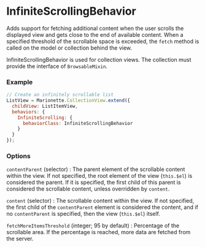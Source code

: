 InfiniteScrollingBehavior
=========================

Adds support for fetching additional content when the user scrolls the
displayed view and gets close to the end of available content.
When a specified threshold of the scrollable space is exceeded, the
`fetch` method is called on the model or collection behind the view.

InfiniteScrollingBehavior is used for collection views. The collection must provide the interface of `BrowsableMixin`.

### Example

```javascript
// Create an infinitely scrollable list
ListView = Marionette.CollectionView.extend({
  childView: ListItemView,
  behaviors: {
    InfiniteScrolling: {
      behaviorClass: InfiniteScrollingBehavior
    }
  }
});
```

### Options

`contentParent` (selector)
: The parent element of the scrollable content within the view. If not
  specified, the root element of the view (`this.$el`) is considered
  the parent. If it is specified, the first child of this parent is
  considered the scrollable content, unless overridden by `content`.

`content` (selector)
: The scrollable content within the view. If not specified, the first
  child of the `contentParent` element is considered the content, and
  if no `contentParent` is specified, then the view (`this.$el`) itself. 

`fetchMoreItemsThreshold` (integer; 95 by default)
: Percentage of the scrollable area. If the percentage is reached,
  more data are fetched from the server.
